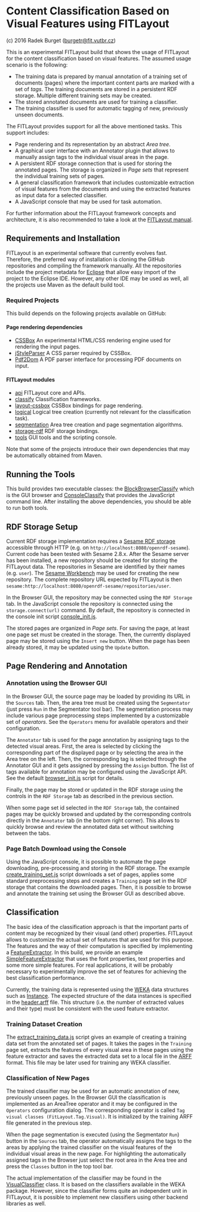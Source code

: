 Content Classification Based on Visual Features using FITLayout 
===============================================================
(c) 2016 Radek Burget (burgetr@fit.vutbr.cz)

This is an experimental FITLayout build that shows the usage of FITLayout for the content classification
based on visual features. The assumed usage scenario is the following:

- The training data is prepared by manual annotation of a training set of documents (pages) where the important content
parts are marked with a set of *tags*. The training documents are stored in a persistent RDF storage. Multiple 
different training sets may be created.
- The stored annotated documents are used for training a classifier.
- The training classifier is used for automatic tagging of new, previously unseen documents. 

The FITLayout provides support for all the above mentioned tasks. This support includes:

- Page rendering and its representation by an abstract *Area tree*.
- A graphical user interface with an Annotator plugin that allows to manually assign tags to the individual
visual areas in the page.
- A persistent RDF storage connection that is used for storing the annotated pages. The storage is organized
in *Page sets* that represent the individual training sets of pages.
- A general classification framework that includes customizable extraction of visual features from the documents
and using the extracted features as input data for a selected classifier.
- A JavaScript console that may be used for task automation.

For further information about the FITLayout framework concepts and architecture, it is also recommended to take
a look at the [FITLayout manual](http://www.fit.vutbr.cz/~burgetr/FITLayout/manual/).

Requirements and Installation
-----------------------------
FITLayout is an experimental software that currently evolves fast. Therefore, the preferred way of installation
is cloning the GitHub repositories and compiling the framework manually. All the repositories include the project
metadata for [Eclipse](http://www.eclipse.org) that allow easy import of the project to the Eclipse IDE. However,
any other IDE may be used as well, all the projects use Maven as the default build tool.

### Required Projects
This build depends on the following projects available on GitHub:

#### Page rendering dependencies
- [CSSBox](https://github.com/radkovo/CSSBox) An experimental HTML/CSS rendering engine used for rendering the input pages.
- [jStyleParser](https://github.com/radkovo/jStyleParser) A CSS parser required by CSSBox.
- [Pdf2Dom](https://github.com/radkovo/Pdf2Dom) A PDF parser interface for processing PDF documents on input.

#### FITLayout modules
- [api](https://github.com/FitLayout/api) FITLayout core and APIs.
- [classify](https://github.com/FitLayout/classify) Classification frameworks.
- [layout-cssbox](https://github.com/FitLayout/layout-cssbox) CSSBox bindings for page rendering.
- [logical](https://github.com/FitLayout/logical) Logical tree creation (currently not relevant for the classification task).
- [segmentation](https://github.com/FitLayout/segmentation) Area tree creation and page segmentation algorithms.
- [storage-rdf](https://github.com/FitLayout/storage-rdf) RDF storage bindings.
- [tools](https://github.com/FitLayout/tools) GUI tools and the scripting console.

Note that some of the projects introduce their own dependencies that may be automatically obtained from Maven.

Running the Tools
-----------------
This build provides two executable classes: the [BlockBrowserClassify](https://github.com/FitLayout/Builds/blob/master/ToolsClassify/src/main/java/org/fit/layout/build/classify/BlockBrowserClassify.java)
which is the GUI browser and [ConsoleClassify](https://github.com/FitLayout/Builds/blob/master/ToolsClassify/src/main/java/org/fit/layout/build/classify/ConsoleClassify.java) 
that provides the JavaScript command line. After installing the above dependencies, you should be able to run both
tools.

RDF Storage Setup
-----------------
Current RDF storage implementation requires a [Sesame RDF storage](http://rdf4j.org/) accessible through HTTP 
(e.g. on `http://localhost:8080/openrdf-sesame`). Current code has been tested with Sesame 2.8.x. After the Sesame
server has been installed, a new repository should be created for storing the FITLayout data. The repositories in Sesame are
identified by their names (e.g. `user`). The [Sesame Workbench](http://rdf4j.org/sesame/2.8/docs/using+sesame.docbook?view#Sesame_Workbench)
may be used for creating the new repository. The complete repository URL expected by FITLayout is then
`sesame:http://localhost:8080/openrdf-sesame/repositories/user`.

In the Browser GUI, the repository may be connected using the `RDF Storage` tab. In the JavaScript console
the repository is connected using the `storage.connect(url)` command. By default, the repository is connected
in the console init script [console_init.js](https://github.com/FitLayout/Builds/blob/master/ToolsClassify/src/main/resources/console_init.js).

The stored pages are organized in *Page sets*. For saving the page, at least one page set must be created in the storage.
Then, the currently displayed page may be stored using the `Insert new` button. When the page has been already stored,
it may be updated using the `Update` button.


Page Rendering and Annotation
-----------------------------

### Annotation using the Browser GUI

In the Browser GUI, the source page may be loaded by providing its URL in the `Sources` tab. Then, the area tree must
be created using the `Segmentator` (just press `Run` in the Segmentator tool bar). The segmentation process may include
various page preprocessing steps implemented by a customizable set of *operators*. See the `Operators` menu for available
operators and their configuration.

The `Annotator` tab is used for the page annotation by assigning tags to the detected visual areas. First, the area is
selected by clicking the corresponding part of the displayed page or by selecting the area in the Area tree on the left.
Then, the corresponding tag is selected through the Annotator GUI and it gets assigned by pressing the `Assign` button.
The list of tags available for annotation may be configured using the JavaScript API. See the default
[browser_init.js](https://github.com/FitLayout/Builds/blob/master/ToolsClassify/src/main/resources/browser_init.js)
script for details.

Finally, the page may be stored or updated in the RDF storage using the controls in the `RDF Storage` tab as described
in the previous section.

When some page set id selected in the `RDF Storage` tab, the contained pages may be quickly browsed and updated by
the corresponding controls directly in the `Annotator` tab (in the bottom right corner). This allows to quickly browse
and review the annotated data set without switching between the tabs.

### Page Batch Download using the Console

Using the JavaScript console, it is possible to automate the page downloading, pre-processing and storing in the RDF
storage. The example [create_training_set.js](https://github.com/FitLayout/Builds/blob/master/ToolsClassify/src/main/resources/create_training_set.js)
script downloads a set of pages, applies some standard preprocessing steps and creates a `Training` page set in the
RDF storage that contains the downloaded pages. Then, it is possible to browse and annotate the training set using
the Browser GUI as described above.

Classification
--------------
The basic idea of the classification approach is that the important parts of content may be recognized by their
visual (and other) properties. FITLayout allows to customize the actual set of features that are used for this purpose.
The features and the way of their computation is specified by implementing a 
[FeatureExtractor](https://github.com/FitLayout/classify/blob/master/src/main/java/org/fit/layout/classify/FeatureExtractor.java).
In this build, we provide an example [SimpleFeatureExtractor](https://github.com/FitLayout/Builds/blob/master/ToolsClassify/src/main/java/org/fit/layout/build/classify/SimpleFeatureExtractor.java)
that uses the font properties, text properties and some more simple features. For real applications, it will be probably
necessary to experimentally improve the set of features for achieving the best classification performance.

Currently, the training data is represented using the [WEKA](http://www.cs.waikato.ac.nz/ml/weka/documentation.html) data
structures such as [Instance](http://weka.sourceforge.net/doc.dev/weka/core/Instance.html). The expected structure
of the data instances is specified in the [header.arff](https://github.com/FitLayout/Builds/blob/master/ToolsClassify/src/main/resources/header.arff)
file. This structure (i.e. the number of extracted values and their type) must be consistent with the used feature extractor.

### Training Dataset Creation

The [extract_training_data.js](https://github.com/FitLayout/Builds/blob/master/ToolsClassify/src/main/resources/extract_training_data.js)
script gives an example of creating a training data set from the annotated set of pages.
It takes the pages in the `Training` page set, extracts the features of every visual area in these pages using the
feature extractor and saves the extracted data set to a local file in the [ARFF](https://weka.wikispaces.com/ARFF+%28stable+version%29)
format. This file may be later used for training any WEKA classifier.

### Classification of New Pages

The trained classifier may be used for an automatic annotation of new, previously unseen pages. In the Browser GUI
the classification is implemented as an AreaTree operator and it may be configured in the `Operators` configuration
dialog. The corresponding operator is called `Tag visual classes (FitLayout.Tag.Visual)`. It is initialized by the
training ARFF file generated in the previous step.

When the page segmentation is executed (using the Segmentator `Run`) button in the `Sources` tab, the operator
automatically assigns the tags to the areas by applying the trained classifier on the visual features of the individual
visual areas in the new page. For highlighting the automatically assigned tags in the Browser just select the root
area in the Area tree and press the `Classes` button in the top tool bar.

The actual implementation of the classifier may be found in the [VisualClassifier](https://github.com/FitLayout/classify/blob/master/src/main/java/org/fit/layout/classify/VisualClassifier.java)
class. It is based on the classifiers available in the WEKA package. However, since the classifier forms quite an independent
unit in FITLayout, it is possible to implement new classifiers using other backend libraries as well.
